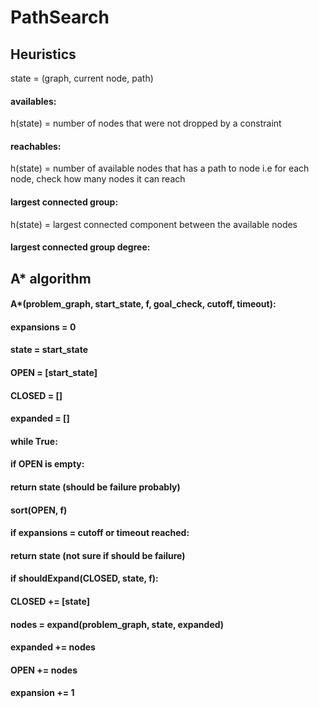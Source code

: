# PathSearch

## Heuristics
state = (graph, current node, path)

#### availables:
h(state) = number of nodes that were not dropped by a constraint

#### reachables:
h(state) = number of available nodes that has a path to node
i.e for each node, check how many nodes it can reach

#### largest connected group:
h(state) = largest connected component between the available nodes
#### largest connected group degree:







## A* algorithm
#### A*(problem_graph, start_state, f, goal_check, cutoff, timeout):
####  expansions = 0
####  state = start_state
####  OPEN = [start_state]
####  CLOSED = []
####  expanded = []
####  while True:
####    if OPEN is empty:
####      return state (should be failure probably)
####    sort(OPEN, f)
####    if expansions = cutoff or timeout reached:
####      return state (not sure if should be failure)
####    if shouldExpand(CLOSED, state, f):
####       CLOSED += [state]
####       nodes = expand(problem_graph, state, expanded)
####       expanded += nodes
####       OPEN += nodes
####       expansion += 1
    
      
      
      
      
      
      
      
      
      
      
      
      
